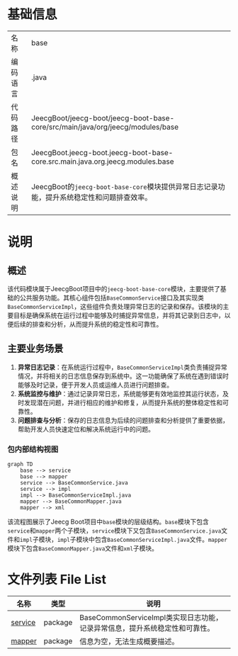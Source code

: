 # 基础信息

|      |      |
|------|------|
| 名称 | base |
| 编码语言 | .java |
| 代码路径 | JeecgBoot/jeecg-boot/jeecg-boot-base-core/src/main/java/org/jeecg/modules/base |
| 包名 | JeecgBoot.jeecg-boot.jeecg-boot-base-core.src.main.java.org.jeecg.modules.base |
| 概述说明 | JeecgBoot的`jeecg-boot-base-core`模块提供异常日志记录功能，提升系统稳定性和问题排查效率。 |

# 说明

## 概述
该代码模块属于JeecgBoot项目中的`jeecg-boot-base-core`模块，主要提供了基础的公共服务功能。其核心组件包括`BaseCommonService`接口及其实现类`BaseCommonServiceImpl`，这些组件负责处理异常日志的记录和保存。该模块的主要目标是确保系统在运行过程中能够及时捕捉异常信息，并将其记录到日志中，以便后续的排查和分析，从而提升系统的稳定性和可靠性。

## 主要业务场景
1. **异常日志记录**：在系统运行过程中，`BaseCommonServiceImpl`类负责捕捉异常情况，并将相关的日志信息保存到系统中。这一功能确保了系统在遇到错误时能够及时记录，便于开发人员或运维人员进行问题排查。
2. **系统监控与维护**：通过记录异常日志，系统能够更有效地监控其运行状态，及时发现潜在问题，并进行相应的维护和修复，从而提升系统的整体稳定性和可靠性。
3. **问题排查与分析**：保存的日志信息为后续的问题排查和分析提供了重要依据，帮助开发人员快速定位和解决系统运行中的问题。


### 包内部结构视图

```mermaid
graph TD
    base --> service
    base --> mapper
    service --> BaseCommonService.java
    service --> impl
    impl --> BaseCommonServiceImpl.java
    mapper --> BaseCommonMapper.java
    mapper --> xml
```

该流程图展示了Jeecg Boot项目中`base`模块的层级结构。`base`模块下包含`service`和`mapper`两个子模块，`service`模块下又包含`BaseCommonService.java`文件和`impl`子模块，`impl`子模块中包含`BaseCommonServiceImpl.java`文件。`mapper`模块下包含`BaseCommonMapper.java`文件和`xml`子模块。

# 文件列表 File List

| 名称   | 类型  | 说明 |
|-------|------|-------------|
| [service](service/_module.md) | package | BaseCommonServiceImpl类实现日志功能，记录异常信息，提升系统稳定性和可靠性。 |
| [mapper](mapper/_module.md) | package | 信息为空，无法生成概要描述。 |



